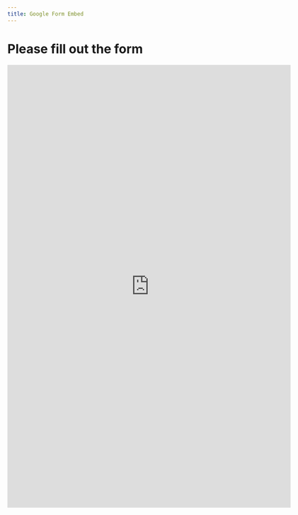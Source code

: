 ```yaml
---
title: Google Form Embed
---
```


# Please fill out the form

<iframe src="https://docs.google.com/forms/d/e/1FAIpQLScCGh83OGKU7XIsavNg0O9edc4poL1xHtCeX9PdT_7IP27lUA/viewform?embedded=true" width="640" height="1000" frameborder="0" marginheight="0" marginwidth="0">Loading…</iframe>
